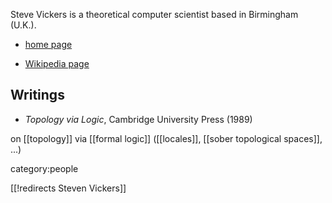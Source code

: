 Steve Vickers is a theoretical computer scientist based in Birmingham (U.K.).

* [home page](http://www.cs.bham.ac.uk/~sjv/)

* [Wikipedia page](http://en.wikipedia.org/wiki/Steve_Vickers_%28computer_scientist%29)

## Writings

* _Topology via Logic_, Cambridge University Press (1989)

on [[topology]] via [[formal logic]] ([[locales]], [[sober topological spaces]], ...)


category:people 

[[!redirects Steven Vickers]] 